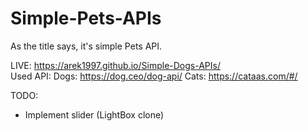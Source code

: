 # Simple-Pets-APIs
As the title says, it's simple Pets API.

LIVE: https://arek1997.github.io/Simple-Dogs-APIs/ \
Used API:
Dogs: https://dog.ceo/dog-api/
Cats: https://cataas.com/#/


TODO:

- Implement slider (LightBox clone)
